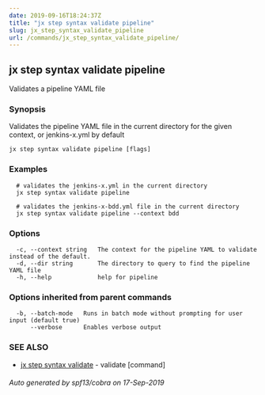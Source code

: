 ```yaml
---
date: 2019-09-16T18:24:37Z
title: "jx step syntax validate pipeline"
slug: jx_step_syntax_validate_pipeline
url: /commands/jx_step_syntax_validate_pipeline/
---
```

## jx step syntax validate pipeline

Validates a pipeline YAML file

### Synopsis

Validates the pipeline YAML file in the current directory for the given context, or jenkins-x.yml by default

```
jx step syntax validate pipeline [flags]
```

### Examples

```
  # validates the jenkins-x.yml in the current directory
  jx step syntax validate pipeline
  
  # validates the jenkins-x-bdd.yml file in the current directory
  jx step syntax validate pipeline --context bdd
```

### Options

```
  -c, --context string   The context for the pipeline YAML to validate instead of the default.
  -d, --dir string       The directory to query to find the pipeline YAML file
  -h, --help             help for pipeline
```

### Options inherited from parent commands

```
  -b, --batch-mode   Runs in batch mode without prompting for user input (default true)
      --verbose      Enables verbose output
```

### SEE ALSO

* [jx step syntax validate](/commands/jx_step_syntax_validate/)	 - validate [command]

###### Auto generated by spf13/cobra on 17-Sep-2019
